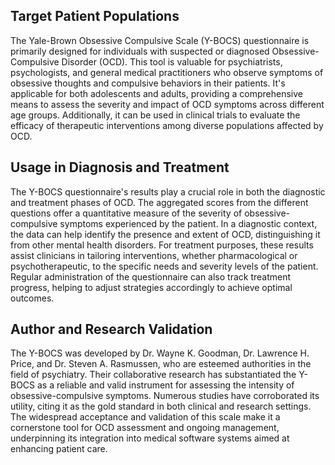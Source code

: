 ## Target Patient Populations

The Yale-Brown Obsessive Compulsive Scale (Y-BOCS) questionnaire is primarily designed for individuals with suspected or diagnosed Obsessive-Compulsive Disorder (OCD). This tool is valuable for psychiatrists, psychologists, and general medical practitioners who observe symptoms of obsessive thoughts and compulsive behaviors in their patients. It's applicable for both adolescents and adults, providing a comprehensive means to assess the severity and impact of OCD symptoms across different age groups. Additionally, it can be used in clinical trials to evaluate the efficacy of therapeutic interventions among diverse populations affected by OCD.

## Usage in Diagnosis and Treatment

The Y-BOCS questionnaire's results play a crucial role in both the diagnostic and treatment phases of OCD. The aggregated scores from the different questions offer a quantitative measure of the severity of obsessive-compulsive symptoms experienced by the patient. In a diagnostic context, the data can help identify the presence and extent of OCD, distinguishing it from other mental health disorders. For treatment purposes, these results assist clinicians in tailoring interventions, whether pharmacological or psychotherapeutic, to the specific needs and severity levels of the patient. Regular administration of the questionnaire can also track treatment progress, helping to adjust strategies accordingly to achieve optimal outcomes.

## Author and Research Validation

The Y-BOCS was developed by Dr. Wayne K. Goodman, Dr. Lawrence H. Price, and Dr. Steven A. Rasmussen, who are esteemed authorities in the field of psychiatry. Their collaborative research has substantiated the Y-BOCS as a reliable and valid instrument for assessing the intensity of obsessive-compulsive symptoms. Numerous studies have corroborated its utility, citing it as the gold standard in both clinical and research settings. The widespread acceptance and validation of this scale make it a cornerstone tool for OCD assessment and ongoing management, underpinning its integration into medical software systems aimed at enhancing patient care.